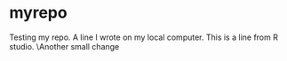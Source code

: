 # myrepo
Testing my repo.
A line I wrote on my local computer.
This is a line from R studio.
\\Another small change